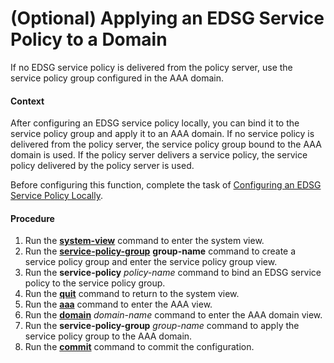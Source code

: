 (Optional) Applying an EDSG Service Policy to a Domain
======================================================

If no EDSG service policy is delivered from the policy server, use the service policy group configured in the AAA domain.

#### Context

After configuring an EDSG service policy locally, you can bind it to the service policy group and apply it to an AAA domain. If no service policy is delivered from the policy server, the service policy group bound to the AAA domain is used. If the policy server delivers a service policy, the service policy delivered by the policy server is used.

Before configuring this function, complete the task of [Configuring an EDSG Service Policy Locally](dc_ne_edsg_cfg_0007.html).


#### Procedure

1. Run the [**system-view**](cmdqueryname=system-view) command to enter the system view.
2. Run the **[**service-policy-group**](cmdqueryname=service-policy-group)** **group-name** command to create a service policy group and enter the service policy group view.
3. Run the **service-policy** *policy-name* command to bind an EDSG service policy to the service policy group.
4. Run the [**quit**](cmdqueryname=quit) command to return to the system view.
5. Run the [**aaa**](cmdqueryname=aaa) command to enter the AAA view.
6. Run the [**domain**](cmdqueryname=domain) *domain-name* command to enter the AAA domain view.
7. Run the **service-policy-group** *group-name* command to apply the service policy group to the AAA domain.
8. Run the [**commit**](cmdqueryname=commit) command to commit the configuration.